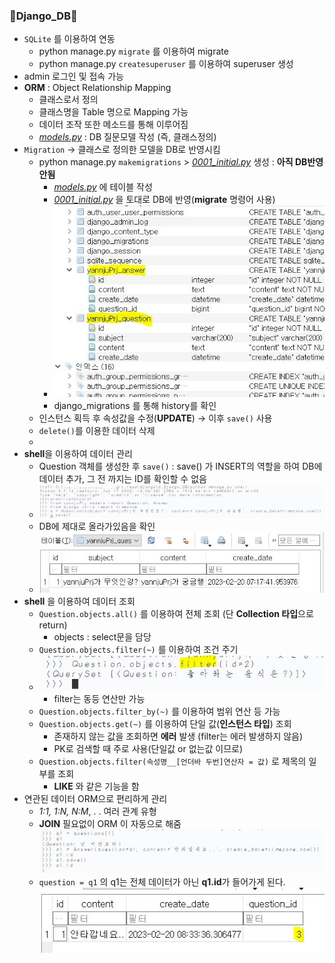 ### 💫Django_DB💫
   - `SQLite` 를 이용하여 연동
     - python manage.py `migrate` 를 이용하여 migrate
     - python manage.py `createsuperuser` 를 이용하여 superuser 생성
   - admin 로그인 및 접속 가능
   - **ORM** : Object Relationship Mapping
     - 클래스로서 정의
     - 클래스명을 Table 명으로 Mapping 가능
     - 데이터 조작 또한 메소드를 통해 이루어짐
     - *[models.py](./yannjuPrj/models.py)* : DB 질문모델 작성 (즉, 클래스정의)
   - `Migration` → 클래스로 정의한 모델을 DB로 반영시킴
     - python manage.py `makemigrations` > *[0001_initial.py](./yannjuPrj/migrations/0001_initial.py)* 생성 : **아직 DB반영 안됨**
       - *[models.py](./yannjuPrj/models.py)* 에 테이블 작성
       - *[0001_initial.py](./yannjuPrj/migrations/0001_initial.py)* 을 토대로 DB에 반영(**migrate** 명령어 사용)
       - ![migrateImg](../img/2_img.JPG)
       - django_migrations 를 통해 history를 확인
     - 인스턴스 획득 후 속성값을 수정(**UPDATE**) → 이후 `save()` 사용
     - `delete()`를 이용한 데이터 삭제
     - 
   - **shell**을 이용하여 데이터 관리
     - Question 객체를 생성한 후 `save()` : save() 가 INSERT의 역할을 하여 DB에 데이터 추가, 그 전 까지는 ID를 확인할 수 없음
     - ![QuestionSave](../img/2_img(1).JPG)
     - DB에 제대로 올라가있음을 확인
     - ![QuestionCk](../img/2_img(2).JPG)
   - **shell**  을 이용하여 데이터 조회
     - `Question.objects.all()` 를 이용하여 전체 조회 (단 **Collection 타입**으로 return)
       - objects : select문을 담당
     - `Question.objects.filter(~)` 를 이용하여 조건 주기
     - ![filter](../img/2_img(3).JPG)
       - filter는 동등 연산만 가능
     - `Question.objects.filter_by(~)` 를 이용하여 범위 연산 등 가능
     - `Question.objects.get(~)` 를 이용하여 단일 값(**인스턴스 타입**) 조회
       - 존재하지 않는 값을 조회하면 **에러** 발생 (filter는 에러 발생하지 않음)
       - PK로 검색할 때 주로 사용(단일값 or 없는값 이므로)
     - `Question.objects.filter(속성명__[언더바 두번]연산자 = 값)` 로 제목의 일부를 조회
       - **LIKE** 와 같은 기능을 함
   - 연관된 데이터 ORM으로 편리하게 관리
     - *1:1, 1:N, N:M*,  . . 여러 관계 유형
     - **JOIN**  필요없이 ORM 이 자동으로 해줌
      ![join](../img/2_img(4).JPG)
     - `question = q1` 의 q1는 전체 데이터가 아닌 **q1.id**가 들어가게 된다.
      ![joinDB](../img/2_img(5).JPG) 